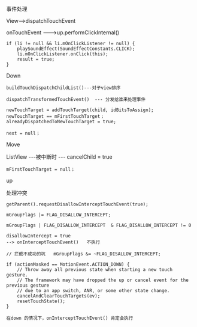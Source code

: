 

事件处理

View-->dispatchTouchEvent

onTouchEvent --->up.performClickInternal()



```
if (li != null && li.mOnClickListener != null) {
    playSoundEffect(SoundEffectConstants.CLICK);
    li.mOnClickListener.onClick(this);
    result = true;
} 
```





Down

```
buildTouchDispatchChildList()---对子view排序
```

```
dispatchTransformedTouchEvent()  --- 分发给谁来处理事件 
```

```
newTouchTarget = addTouchTarget(child, idBitsToAssign);
newTouchTarget == mFirstTouchTarget；
alreadyDispatchedToNewTouchTarget = true;

next = null；
```



Move

ListView ---被中断时  --- cancelChild = true



```
mFirstTouchTarget = null；
```





up







处理冲突

```
getParent().requestDisallowInterceptTouchEvent(true);

mGroupFlags |= FLAG_DISALLOW_INTERCEPT;

mGroupFlags | FLAG_DISALLOW_INTERCEPT  & FLAG_DISALLOW_INTERCEPT != 0

disallowIntercept = true
--> onInterceptTouchEvent()   不执行
```

```
// 拦截不成功的坑   mGroupFlags &= ~FLAG_DISALLOW_INTERCEPT;

if (actionMasked == MotionEvent.ACTION_DOWN) {
    // Throw away all previous state when starting a new touch gesture.
    // The framework may have dropped the up or cancel event for the previous gesture
    // due to an app switch, ANR, or some other state change.
    cancelAndClearTouchTargets(ev);
    resetTouchState();
}

在down 的情况下，onInterceptTouchEvent() 肯定会执行
```

